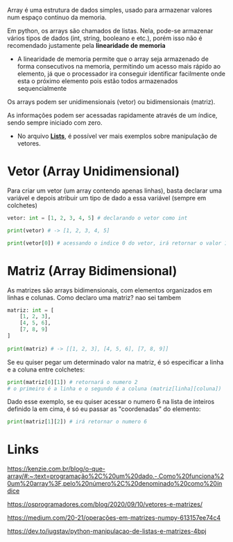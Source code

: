 Array é uma estrutura de dados simples, usado para armazenar valores num espaço continuo da memoria. 

Em python, os arrays são chamados de listas. Nela, pode-se armazenar vários tipos de dados (int, string, booleano e etc.), porém isso não é recomendado justamente pela **linearidade de memoria**

- A linearidade de memoria permite que o array seja armazenado de forma consecutivos na memoria, permitindo um acesso mais rápido ao elemento, já que o processador ira conseguir identificar facilmente onde esta o próximo elemento pois estão todos armazenados sequencialmente

Os arrays podem ser unidimensionais (vetor) ou bidimensionais (matriz).

As informações podem ser acessadas rapidamente através de um índice, sendo sempre iniciado com zero.

- No arquivo **[Lists](../../Language%20Concepts/Python/DS%20&%20Iterators/Lists.md)**, é possível ver mais exemplos sobre manipulação de vetores.

# Vetor (Array Unidimensional)
Para criar um vetor (um array contendo apenas linhas), basta declarar uma variável e depois atribuir um tipo de dado a essa variável (sempre em colchetes)

```python
vetor: int = [1, 2, 3, 4, 5] # declarando o vetor como int

print(vetor) # -> [1, 2, 3, 4, 5]

print(vetor[0]) # acessando o indice 0 do vetor, irá retornar o valor 1
```


# Matriz (Array Bidimensional)
As matrizes são arrays bidimensionais, com elementos organizados em linhas e colunas.  Como declaro uma matriz? nao sei tambem

```python
matriz: int = [
	[1, 2, 3],
	[4, 5, 6],
	[7, 8, 9]
]
	
print(matriz) # -> [[1, 2, 3], [4, 5, 6], [7, 8, 9]]
```

Se eu quiser pegar um determinado valor na matriz, é só especificar a linha e a coluna entre colchetes:

```python
print(matriz[0][1]) # retornará o numero 2
# o primeiro é a linha e o segundo é a coluna (matriz[linha][coluna])
```

Dado esse exemplo, se eu quiser acessar o numero 6 na lista de inteiros definido la em cima, é só eu passar as "coordenadas" do elemento:

```python
print(matriz[1][2]) # irá retornar o numero 6
```



# Links
https://kenzie.com.br/blog/o-que-array/#:~:text=programação%2C%20um%20dado.-,Como%20funciona%20um%20array%3F,pelo%20número%2C%20denominado%20como%20índice

https://osprogramadores.com/blog/2020/09/10/vetores-e-matrizes/

https://medium.com/20-21/operações-em-matrizes-numpy-613157ee74c4

https://dev.to/iugstav/python-manipulacao-de-listas-e-matrizes-4bpj
